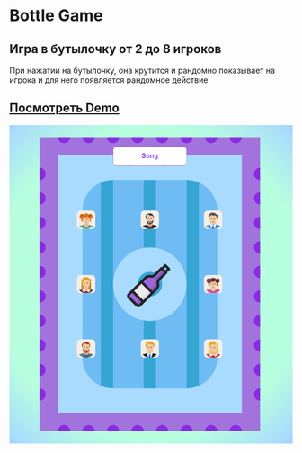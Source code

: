 # Bottle Game

## Игра в бутылочку от 2 до 8 игроков

При нажатии на бутылочку, она крутится и рандомно показывает на игрока и для него появляется рандомное действие

## [Посмотреть Demo ](https://victoria-rozhkova.github.io/bottle-game/)

![preview](https://github.com/Victoria-Rozhkova/bottle-game/blob/preview/preview.png)
